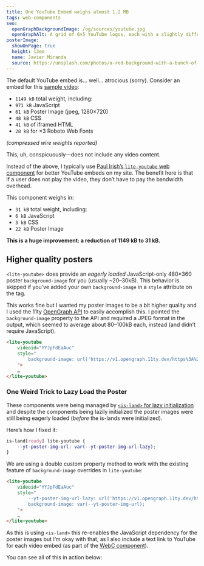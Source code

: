 ```yaml
---
title: One YouTube Embed weighs almost 1.2 MB
tags: web-components
seo:
  openGraphBackgroundImage: /og/sources/youtube.jpg
  openGraphAlt: A grid of 6×5 YouTube logos, each with a slightly different rotation
posterImage:
  showOnPage: true
  height: 13em
  name: Javier Miranda
  source: https://unsplash.com/photos/a-red-background-with-a-bunch-of-white-arrows-xW7d0pvzdDk
---
```

The default YouTube embed is… well… atrocious (sorry). Consider an embed for this [sample video](https://www.youtube.com/watch?v=YYJpFdEaAuc):

* `1149 kB` total weight, including:
* `971 kB` JavaScript
* `61 kB` Poster Image (jpeg, 1280×720)
* `48 kB` CSS
* `41 kB` of iframed HTML
* `28 kB` for ×3 Roboto Web Fonts

_(compressed wire weights reported)_

This, uh, conspicuously—does not include any video content.

Instead of the above, I typically use [Paul Irish’s `lite-youtube` web component](https://github.com/paulirish/lite-youtube-embed) for better YouTube embeds on my site. The benefit here is that if a user does not play the video, they don’t have to pay the bandwidth overhead.

This component weighs in:

* `31 kB` total weight, including:
* `6 kB` JavaScript
* `3 kB` CSS
* `22 kB` Poster Image

**This is a huge improvement: a reduction of 1149 kB to 31 kB.**

## Higher quality posters

`<lite-youtube>` does provide an _eagerly loaded_ JavaScript-only 480×360 poster `background-image` for you (usually ~20–30kB). This behavior is skipped if you’ve added your own `background-image` in a `style` attribute on the tag.

This works fine but I wanted my poster images to be a bit higher quality and I used the 11ty [OpenGraph API](https://www.11ty.dev/docs/services/opengraph/) to easily accomplish this. I pointed the `background-image` property to the API and required a JPEG format in the output, which seemed to average about 80–100kB each, instead (and didn’t require JavaScript).

```html
<lite-youtube
	videoid="YYJpFdEaAuc"
	style="
		background-image: url('https://v1.opengraph.11ty.dev/https%3A%2F%2Fyoutube.com%2Fwatch%3Fv%3DYYJpFdEaAuc/auto/jpeg/');
	">
	…
</lite-youtube>
```

### One Weird Trick to Lazy Load the Poster

These components were being managed by [`<is-land>` for lazy initialization](https://github.com/zachleat/zachleat.com/blob/80c605c0654ff509a996d5dbbef7c142fae01f7b/_components/youtube-lite-player.webc) and despite the components being lazily initialized the poster images were still being eagerly loaded (_before_ the is-lands were initialized).

Here’s how I fixed it:

```css
is-land[ready] lite-youtube {
	--yt-poster-img-url: var(--yt-poster-img-url-lazy);
}
```

We are using a double custom property method to work with the existing feature of `background-image` overrides in `lite-youtube`:

```html
<lite-youtube
	videoid="YYJpFdEaAuc"
	style="
		--yt-poster-img-url-lazy: url('https://v1.opengraph.11ty.dev/https%3A%2F%2Fyoutube.com%2Fwatch%3Fv%3DYYJpFdEaAuc/auto/jpeg/');
		background-image: var(--yt-poster-img-url);
	">
	…
</lite-youtube>
```

As this is using `<is-land>` this re-enables the JavaScript dependency for the poster images but I’m okay with that, as I also include a text link to YouTube for each video embed (as part of the [WebC component](https://github.com/zachleat/zachleat.com/blob/80c605c0654ff509a996d5dbbef7c142fae01f7b/_components/youtube-lite-player.webc)).

You can see all of this in action below:

<div><youtube-lite-player @slug="YYJpFdEaAuc" @start="188" @label="Partial Hydration and Islands Architecture—Eleventy 🎈 Weekly №12" poster-size="medium"></youtube-lite-player></div>